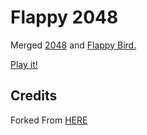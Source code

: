# Flappy 2048
Merged [2048](http://gabrielecirulli.github.io/2048/) and [Flappy Bird.](http://en.wikipedia.org/wiki/Flappy_Bird)

[Play it!](http://thepeeps191.github.io/Flappy-2048/)

## Credits
Forked From [HERE](https://github.com/hczhcz/Flappy-2048)
